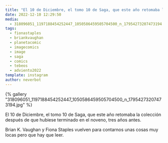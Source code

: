 ```yaml
---
title: "El 10 de Diciembre, el tomo 10 de Saga, que este año retomaba la colección después de que hubiese terminado en el noveno, tres años antes"
date: 2022-12-10 12:29:50
media: 
  - 318096051_1197188454252447_1050586459505704500_n_17954273207473194.jpg
tags: 
  - fionastaples
  - briankvaughan
  - planetacomic
  - imagecomics
  - image
  - saga
  - comics
  - tebeos
  - adviento2022
template: instagram
author: neverbot
---
```


{% gallery "318096051_1197188454252447_1050586459505704500_n_17954273207473194.jpg" %}

El 10 de Diciembre, el tomo 10 de Saga, que este año retomaba la colección después de que hubiese terminado en el noveno, tres años antes.

Brian K. Vaughan y Fiona Staples vuelven para contarnos unas cosas muy locas pero que hay que leer.
